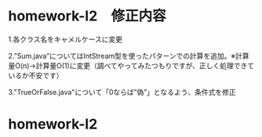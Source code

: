 
# homework-l2　修正内容
1.各クラス名をキャメルケースに変更

2.”Sum.java”についてはIntStream型を使ったパターンでの計算を追加。※計算量O(n)→計算量O(1)に変更（調べてやってみたつもりですが、正しく処理できているか不安です）

3."TrueOrFalse.java"について「0ならば”偽”」となるよう、条件式を修正

# homework-l2

